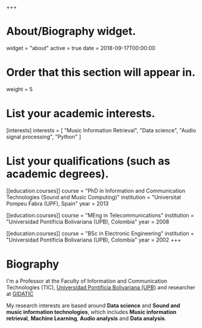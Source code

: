 +++
# About/Biography widget.
widget = "about"
active = true
date = 2018-09-17T00:00:00

# Order that this section will appear in.
weight = 5

# List your academic interests.
[interests]
  interests = [
  "Music Information Retrieval",
  "Data science",
  "Audio signal processing",
  "Python"
  ]

# List your qualifications (such as academic degrees).
[[education.courses]]
  course = "PhD in Information and Communication Technologies (Sound and Music Computing)"
  institution = "Universitat Pompeu Fabra (UPF), Spain"
  year = 2013

[[education.courses]]
  course = "MEng in Telecommunications"
  institution = "Universidad Pontificia Bolivariana (UPB), Colombia"
  year = 2008

[[education.courses]]
  course = "BSc in Electronic Engineering"
  institution = "Universidad Pontificia Bolivariana (UPB), Colombia"
  year = 2002
+++

# Biography

I'm a Professor at the Faculty of Information and Communication Technologies (TIC), [Universidad Pontificia Bolivariana (UPB)](http://www.upb.edu.co/) and researcher at [GIDATIC](https://www.upb.edu.co/es/investigacion/nuestro-sistema/grupos/grupo-investigaciones-desarrollo-aplicacion-telecomunicaciones-informatica-medellin)

My research interests are based around **Data science** and **Sound and music information technologies**, which includes **Music information retrieval**, **Machine Learning**, **Audio analysis** and **Data analysis**.
